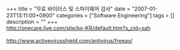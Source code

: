 +++
title = "무료 바이러스 및 스파이웨어 검사"
date = "2007-01-23T13:11:00+0900"
categories = ["Software Engineering"]
tags = []
description = ""
+++
<span class="copyright_entry" style="display:block;" title="무료 바이러스 및 스파이웨어 검사@@**@@http://shed.egloos.com/1495564"></span>
<a href="http://onecare.live.com/site/ko-KR/default.htm?s_cid=sah">http://onecare.live.com/site/ko-KR/default.htm?s_cid=sah</a>
<br>
<br>
<a href="http://www.activevirusshield.com/antivirus/freeav/" target="_blank">http://www.activevirusshield.com/antivirus/freeav/</a>
<br> 
<!--
       <rdf:RDF xmlns:rdf="http://www.w3.org/1999/02/22-rdf-syntax-ns#"
		    xmlns:dc="http://purl.org/dc/elements/1.1/"
		    xmlns:trackback="http://madskills.com/public/xml/rss/module/trackback/">
       <rdf:Description
	        rdf:about="http://shed.egloos.com/1495564"
	        dc:identifier="http://shed.egloos.com/1495564"
	        dc:title="무료 바이러스 및 스파이웨어 검사"
	        trackback:ping="http://shed.egloos.com/tb/1495564"/>
       </rdf:RDF>
       -->

<ul></ul>